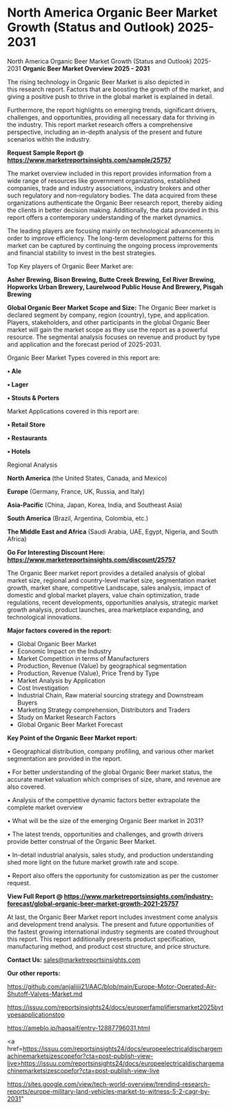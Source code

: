 # North America Organic Beer Market Growth (Status and Outlook) 2025-2031
North America Organic Beer Market Growth (Status and Outlook) 2025-2031
<Strong> Organic Beer Market Overview 2025 - 2031</strong>

The rising technology in Organic Beer Market is also depicted in this research report. Factors that are boosting the growth of the market, and giving a positive push to thrive in the global market is explained in detail.

Furthermore, the report highlights on emerging trends, significant drivers, challenges, and opportunities, providing all necessary data for thriving in the industry. This report market research offers a comprehensive perspective, including an in-depth analysis of the present and future scenarios within the industry.

<strong>Request Sample Report @ <a href=https://www.marketreportsinsights.com/sample/25757>https://www.marketreportsinsights.com/sample/25757</a></strong>

The market overview included in this report provides information from a wide range of resources like government organizations, established companies, trade and industry associations, industry brokers and other such regulatory and non-regulatory bodies. The data acquired from these organizations authenticate the Organic Beer research report, thereby aiding the clients in better decision making. Additionally, the data provided in this report offers a contemporary understanding of the market dynamics.

The leading players are focusing mainly on technological advancements in order to improve efficiency. The long-term development patterns for this market can be captured by continuing the ongoing process improvements and financial stability to invest in the best strategies.

Top Key players of Organic Beer Market are:

<strong>Asher Brewing, Bison Brewing, Butte Creek Brewing, Eel River Brewing, Hopworks Urban Brewery, Laurelwood Public House And Brewery, Pisgah Brewing</strong>

<strong><b>Global Organic Beer Market Scope and Size:</b></strong>
The Organic Beer market is declared segment by company, region (country), type, and application. Players, stakeholders, and other participants in the global Organic Beer market will gain the market scope as they use the report as a powerful resource. The segmental analysis focuses on revenue and product by type and application and the forecast period of 2025-2031.

Organic Beer Market Types covered in this report are:

<strong>• Ale

• Lager

• Stouts & Porters</strong>

Market Applications covered in this report are:

<strong>• Retail Store

• Restaurants

• Hotels</strong> 

Regional Analysis

<strong>North America</strong> (the United States, Canada, and Mexico)

<strong>Europe</strong> (Germany, France, UK, Russia, and Italy)

<strong>Asia-Pacific</strong> (China, Japan, Korea, India, and Southeast Asia)

<strong>South America</strong> (Brazil, Argentina, Colombia, etc.)

<strong>The Middle East and Africa</strong> (Saudi Arabia, UAE, Egypt, Nigeria, and South Africa)

<strong>Go For Interesting Discount Here: <a href=https://www.marketreportsinsights.com/discount/25757>https://www.marketreportsinsights.com/discount/25757</a></strong>

The Organic Beer market report provides a detailed analysis of global market size, regional and country-level market size, segmentation market growth, market share, competitive Landscape, sales analysis, impact of domestic and global market players, value chain optimization, trade regulations, recent developments, opportunities analysis, strategic market growth analysis, product launches, area marketplace expanding, and technological innovations.

<strong><b>Major factors covered in the report:</b></strong>
<ul>
  <li>Global Organic Beer Market </li>
  <li>Economic Impact on the Industry</li>
  <li>Market Competition in terms of Manufacturers</li>
  <li>Production, Revenue (Value) by geographical segmentation</li>
  <li>Production, Revenue (Value), Price Trend by Type</li>
  <li>Market Analysis by Application</li>
  <li>Cost Investigation</li>
  <li>Industrial Chain, Raw material sourcing strategy and Downstream Buyers</li>
  <li>Marketing Strategy comprehension, Distributors and Traders</li>
  <li>Study on Market Research Factors</li>
  <li>Global Organic Beer Market Forecast</li>
</ul>

<strong><b>Key Point of the Organic Beer Market report:</b></strong>

• Geographical distribution, company profiling, and various other market segmentation are provided in the report.

• For better understanding of the global Organic Beer market status, the accurate market valuation which comprises of size, share, and revenue are also covered.

• Analysis of the competitive dynamic factors better extrapolate the complete market overview

• What will be the size of the emerging Organic Beer market in 2031?

• The latest trends, opportunities and challenges, and growth drivers provide better construal of the Organic Beer Market.

• In-detail industrial analysis, sales study, and production understanding shed more light on the future market growth rate and scope.

• Report also offers the opportunity for customization as per the customer request.

<strong><b>View Full Report @ <a href=https://www.marketreportsinsights.com/industry-forecast/global-organic-beer-market-growth-2021-25757>https://www.marketreportsinsights.com/industry-forecast/global-organic-beer-market-growth-2021-25757</a></b></strong>


At last, the Organic Beer Market report includes investment come analysis and development trend analysis. The present and future opportunities of the fastest growing international industry segments are coated throughout this report. This report additionally presents product specification, manufacturing method, and product cost structure, and price structure.

<strong>Contact Us:</strong>
sales@marketreportsinsights.com

<strong>Our other reports:</strong>

<a href=https://github.com/anjaliiii21/AAC/blob/main/Europe-Motor-Operated-Air-Shutoff-Valves-Market.md>https://github.com/anjaliiii21/AAC/blob/main/Europe-Motor-Operated-Air-Shutoff-Valves-Market.md</a>

<a href=https://issuu.com/reportsinsights24/docs/europerfamplifiersmarket2025bytypesapplicationstop>https://issuu.com/reportsinsights24/docs/europerfamplifiersmarket2025bytypesapplicationstop</a>

<a href=https://ameblo.jp/haqsaif/entry-12887796031.html>https://ameblo.jp/haqsaif/entry-12887796031.html</a>

<a href=https://issuu.com/reportsinsights24/docs/europeelectricaldischargemachinemarketsizescopefor?cta=post-publish-view-live>https://issuu.com/reportsinsights24/docs/europeelectricaldischargemachinemarketsizescopefor?cta=post-publish-view-live</a>

<a href=https://sites.google.com/view/tech-world-overview/trendind-research-reports/europe-military-land-vehicles-market-to-witness-5-2-cagr-by-2031>https://sites.google.com/view/tech-world-overview/trendind-research-reports/europe-military-land-vehicles-market-to-witness-5-2-cagr-by-2031</a>"
